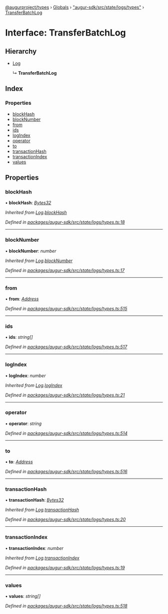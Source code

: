 [@augurproject/types](../README.md) › [Globals](../globals.md) › ["augur-sdk/src/state/logs/types"](../modules/_augur_sdk_src_state_logs_types_.md) › [TransferBatchLog](_augur_sdk_src_state_logs_types_.transferbatchlog.md)

# Interface: TransferBatchLog

## Hierarchy

* [Log](_augur_sdk_src_state_logs_types_.log.md)

  ↳ **TransferBatchLog**

## Index

### Properties

* [blockHash](_augur_sdk_src_state_logs_types_.transferbatchlog.md#blockhash)
* [blockNumber](_augur_sdk_src_state_logs_types_.transferbatchlog.md#blocknumber)
* [from](_augur_sdk_src_state_logs_types_.transferbatchlog.md#from)
* [ids](_augur_sdk_src_state_logs_types_.transferbatchlog.md#ids)
* [logIndex](_augur_sdk_src_state_logs_types_.transferbatchlog.md#logindex)
* [operator](_augur_sdk_src_state_logs_types_.transferbatchlog.md#operator)
* [to](_augur_sdk_src_state_logs_types_.transferbatchlog.md#to)
* [transactionHash](_augur_sdk_src_state_logs_types_.transferbatchlog.md#transactionhash)
* [transactionIndex](_augur_sdk_src_state_logs_types_.transferbatchlog.md#transactionindex)
* [values](_augur_sdk_src_state_logs_types_.transferbatchlog.md#values)

## Properties

###  blockHash

• **blockHash**: *[Bytes32](../modules/_augur_sdk_src_state_logs_types_.md#bytes32)*

*Inherited from [Log](_augur_sdk_src_state_logs_types_.log.md).[blockHash](_augur_sdk_src_state_logs_types_.log.md#blockhash)*

*Defined in [packages/augur-sdk/src/state/logs/types.ts:18](https://github.com/AugurProject/augur/blob/69c4be52bf/packages/augur-sdk/src/state/logs/types.ts#L18)*

___

###  blockNumber

• **blockNumber**: *number*

*Inherited from [Log](_augur_sdk_src_state_logs_types_.log.md).[blockNumber](_augur_sdk_src_state_logs_types_.log.md#blocknumber)*

*Defined in [packages/augur-sdk/src/state/logs/types.ts:17](https://github.com/AugurProject/augur/blob/69c4be52bf/packages/augur-sdk/src/state/logs/types.ts#L17)*

___

###  from

• **from**: *[Address](../modules/_augur_sdk_src_state_logs_types_.md#address)*

*Defined in [packages/augur-sdk/src/state/logs/types.ts:515](https://github.com/AugurProject/augur/blob/69c4be52bf/packages/augur-sdk/src/state/logs/types.ts#L515)*

___

###  ids

• **ids**: *string[]*

*Defined in [packages/augur-sdk/src/state/logs/types.ts:517](https://github.com/AugurProject/augur/blob/69c4be52bf/packages/augur-sdk/src/state/logs/types.ts#L517)*

___

###  logIndex

• **logIndex**: *number*

*Inherited from [Log](_augur_sdk_src_state_logs_types_.log.md).[logIndex](_augur_sdk_src_state_logs_types_.log.md#logindex)*

*Defined in [packages/augur-sdk/src/state/logs/types.ts:21](https://github.com/AugurProject/augur/blob/69c4be52bf/packages/augur-sdk/src/state/logs/types.ts#L21)*

___

###  operator

• **operator**: *string*

*Defined in [packages/augur-sdk/src/state/logs/types.ts:514](https://github.com/AugurProject/augur/blob/69c4be52bf/packages/augur-sdk/src/state/logs/types.ts#L514)*

___

###  to

• **to**: *[Address](../modules/_augur_sdk_src_state_logs_types_.md#address)*

*Defined in [packages/augur-sdk/src/state/logs/types.ts:516](https://github.com/AugurProject/augur/blob/69c4be52bf/packages/augur-sdk/src/state/logs/types.ts#L516)*

___

###  transactionHash

• **transactionHash**: *[Bytes32](../modules/_augur_sdk_src_state_logs_types_.md#bytes32)*

*Inherited from [Log](_augur_sdk_src_state_logs_types_.log.md).[transactionHash](_augur_sdk_src_state_logs_types_.log.md#transactionhash)*

*Defined in [packages/augur-sdk/src/state/logs/types.ts:20](https://github.com/AugurProject/augur/blob/69c4be52bf/packages/augur-sdk/src/state/logs/types.ts#L20)*

___

###  transactionIndex

• **transactionIndex**: *number*

*Inherited from [Log](_augur_sdk_src_state_logs_types_.log.md).[transactionIndex](_augur_sdk_src_state_logs_types_.log.md#transactionindex)*

*Defined in [packages/augur-sdk/src/state/logs/types.ts:19](https://github.com/AugurProject/augur/blob/69c4be52bf/packages/augur-sdk/src/state/logs/types.ts#L19)*

___

###  values

• **values**: *string[]*

*Defined in [packages/augur-sdk/src/state/logs/types.ts:518](https://github.com/AugurProject/augur/blob/69c4be52bf/packages/augur-sdk/src/state/logs/types.ts#L518)*

